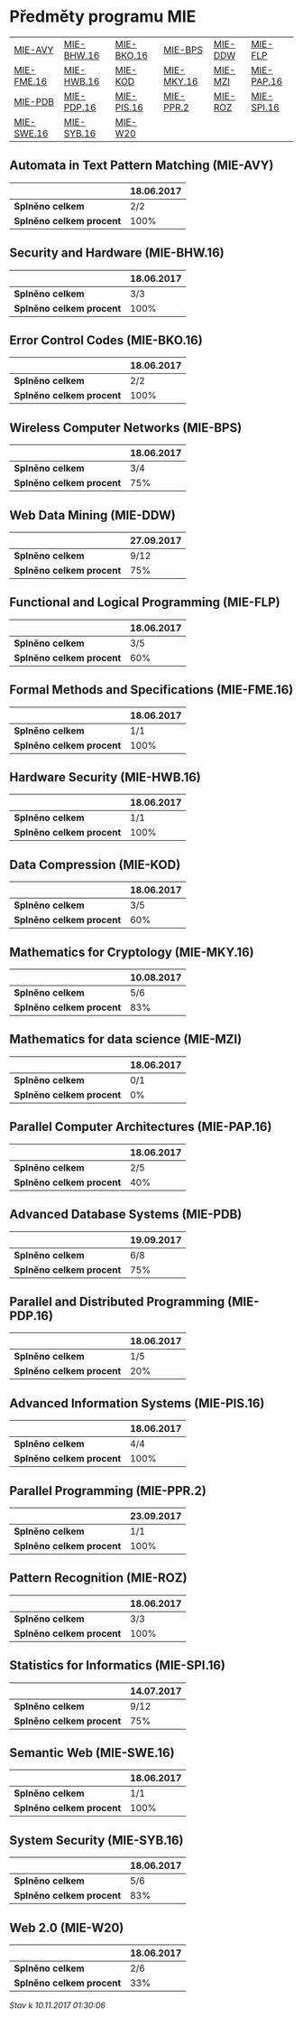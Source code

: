 # Předměty programu MIE


| | | | | | |
|-|-|-|-|-|-|
|[MIE-AVY](#automata-in-text-pattern-matching-mie-avy) | [MIE-BHW.16](#security-and-hardware-mie-bhw16) | [MIE-BKO.16](#error-control-codes-mie-bko16) | [MIE-BPS](#wireless-computer-networks-mie-bps) | [MIE-DDW](#web-data-mining-mie-ddw) | [MIE-FLP](#functional-and-logical-programming-mie-flp)|
|[MIE-FME.16](#formal-methods-and-specifications-mie-fme16) | [MIE-HWB.16](#hardware-security-mie-hwb16) | [MIE-KOD](#data-compression-mie-kod) | [MIE-MKY.16](#mathematics-for-cryptology-mie-mky16) | [MIE-MZI](#mathematics-for-data-science-mie-mzi) | [MIE-PAP.16](#parallel-computer-architectures-mie-pap16)|
|[MIE-PDB](#advanced-database-systems-mie-pdb) | [MIE-PDP.16](#parallel-and-distributed-programming-mie-pdp16) | [MIE-PIS.16](#advanced-information-systems-mie-pis16) | [MIE-PPR.2](#parallel--programming-mie-ppr2) | [MIE-ROZ](#pattern-recognition-mie-roz) | [MIE-SPI.16](#statistics-for-informatics-mie-spi16)|
|[MIE-SWE.16](#semantic-web-mie-swe16) | [MIE-SYB.16](#system-security-mie-syb16) | [MIE-W20](#web-20-mie-w20)|

        
## Automata in Text Pattern Matching (MIE-AVY)

|                          |18.06.2017|
|--------------------------|--------------------|
|**Splněno celkem**        |2/2|
|**Splněno celkem procent**|100%|


## Security and Hardware (MIE-BHW.16)

|                          |18.06.2017|
|--------------------------|--------------------|
|**Splněno celkem**        |3/3|
|**Splněno celkem procent**|100%|


## Error Control Codes (MIE-BKO.16)

|                          |18.06.2017|
|--------------------------|--------------------|
|**Splněno celkem**        |2/2|
|**Splněno celkem procent**|100%|


## Wireless Computer Networks (MIE-BPS)

|                          |18.06.2017|
|--------------------------|--------------------|
|**Splněno celkem**        |3/4|
|**Splněno celkem procent**|75%|


## Web Data Mining (MIE-DDW)

|                          |27.09.2017|
|--------------------------|--------------------|
|**Splněno celkem**        |9/12|
|**Splněno celkem procent**|75%|


## Functional and Logical Programming (MIE-FLP)

|                          |18.06.2017|
|--------------------------|--------------------|
|**Splněno celkem**        |3/5|
|**Splněno celkem procent**|60%|


## Formal Methods and Specifications (MIE-FME.16)

|                          |18.06.2017|
|--------------------------|--------------------|
|**Splněno celkem**        |1/1|
|**Splněno celkem procent**|100%|


## Hardware Security (MIE-HWB.16)

|                          |18.06.2017|
|--------------------------|--------------------|
|**Splněno celkem**        |1/1|
|**Splněno celkem procent**|100%|


## Data Compression (MIE-KOD)

|                          |18.06.2017|
|--------------------------|--------------------|
|**Splněno celkem**        |3/5|
|**Splněno celkem procent**|60%|


## Mathematics for Cryptology (MIE-MKY.16)

|                          |10.08.2017|
|--------------------------|--------------------|
|**Splněno celkem**        |5/6|
|**Splněno celkem procent**|83%|


## Mathematics for data science (MIE-MZI)

|                          |18.06.2017|
|--------------------------|--------------------|
|**Splněno celkem**        |0/1|
|**Splněno celkem procent**|0%|


## Parallel Computer Architectures (MIE-PAP.16)

|                          |18.06.2017|
|--------------------------|--------------------|
|**Splněno celkem**        |2/5|
|**Splněno celkem procent**|40%|


## Advanced Database Systems (MIE-PDB)

|                          |19.09.2017|
|--------------------------|--------------------|
|**Splněno celkem**        |6/8|
|**Splněno celkem procent**|75%|


## Parallel and Distributed Programming (MIE-PDP.16)

|                          |18.06.2017|
|--------------------------|--------------------|
|**Splněno celkem**        |1/5|
|**Splněno celkem procent**|20%|


## Advanced Information Systems (MIE-PIS.16)

|                          |18.06.2017|
|--------------------------|--------------------|
|**Splněno celkem**        |4/4|
|**Splněno celkem procent**|100%|


## Parallel  Programming (MIE-PPR.2)

|                          |23.09.2017|
|--------------------------|--------------------|
|**Splněno celkem**        |1/1|
|**Splněno celkem procent**|100%|


## Pattern Recognition (MIE-ROZ)

|                          |18.06.2017|
|--------------------------|--------------------|
|**Splněno celkem**        |3/3|
|**Splněno celkem procent**|100%|


## Statistics for Informatics (MIE-SPI.16)

|                          |14.07.2017|
|--------------------------|--------------------|
|**Splněno celkem**        |9/12|
|**Splněno celkem procent**|75%|


## Semantic Web (MIE-SWE.16)

|                          |18.06.2017|
|--------------------------|--------------------|
|**Splněno celkem**        |1/1|
|**Splněno celkem procent**|100%|


## System Security (MIE-SYB.16)

|                          |18.06.2017|
|--------------------------|--------------------|
|**Splněno celkem**        |5/6|
|**Splněno celkem procent**|83%|


## Web 2.0 (MIE-W20)

|                          |18.06.2017|
|--------------------------|--------------------|
|**Splněno celkem**        |2/6|
|**Splněno celkem procent**|33%|




*Stav k 10.11.2017 01:30:06*
